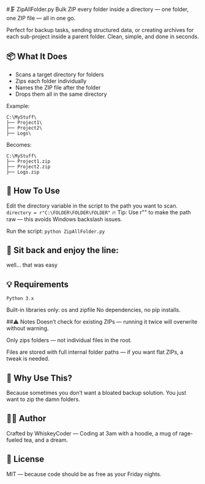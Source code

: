 #🗜️ ZipAllFolder.py
Bulk ZIP every folder inside a directory — one folder, one ZIP file — all in one go.

Perfect for backup tasks, sending structured data, or creating archives for each sub-project inside a parent folder. Clean, simple, and done in seconds.

## 📦 What It Does
- Scans a target directory for folders
- Zips each folder individually
- Names the ZIP file after the folder
- Drops them all in the same directory

Example:
```
C:\MyStuff\
├── Project1\
├── Project2\
├── Logs\
```
Becomes: 
```
C:\MyStuff\
├── Project1.zip
├── Project2.zip
├── Logs.zip
```

## 🚀 How To Use
Edit the directory variable in the script to the path you want to scan.
``` directory = r"C:\FOLDER\FOLDER\FOLDER" ```
🔥 Tip: Use r"" to make the path raw — this avoids Windows backslash issues.

Run the script:
```python ZipAllFolder.py```

## 🎉 Sit back and enjoy the line:
well... that was easy

## 💡 Requirements
```Python 3.x```

Built-in libraries only: os and zipfile
No dependencies, no pip installs.

##⚠️ Notes
Doesn’t check for existing ZIPs — running it twice will overwrite without warning.

Only zips folders — not individual files in the root.

Files are stored with full internal folder paths — if you want flat ZIPs, a tweak is needed.

## 🧠 Why Use This?
Because sometimes you don’t want a bloated backup solution.
You just want to zip the damn folders.

## 🧙‍♂️ Author
Crafted by WhiskeyCoder —
Coding at 3am with a hoodie, a mug of rage-fueled tea, and a dream.

## 📜 License
MIT — because code should be as free as your Friday nights.
